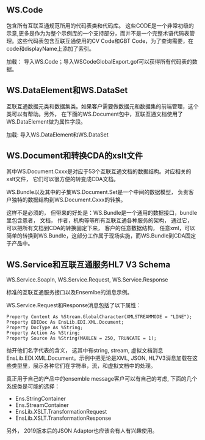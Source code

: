 ## WS.Code

包含所有互联互通规范所用的代码表类和代码库。 这些CODE是一个非常初级的示意,更多是作为为整个示例库的一个支持部分，而并不是一个完整术语代码表管理。这些代码表包含互联互通使用的CV Code和GBT Code，为了查询需要，在code和displayName上添加了索引。

加载： 导入WS.Code；导入WSCodeGlobalExport.gof可以获得所有代码表的数据。

## WS.DataElement和WS.DataSet

互联互通数据元类和数据集类。如果客户需要做数据元和数据集的前端管理，这个类可以有帮助。另外， 在下面的WS.Document包中，互联互通文档使用了WS.DataElement做为属性字段。

加载: 导入WS.DataElement和WS.DataSet 

## WS.Document和转换CDA的xslt文件

其中WS.Document.Cxxx是对应于53个互联互通文档的数据结构。对应相关的xslt文件， 它们可以很方便的转变成CDA文档。 

WS.Bundle以及其中的子集WS.Document.Set是一个中间的数据模型， 负责客户独特的数据结构到WS.Document.Cxxx的转换。

这样不是必须的， 但带来的好处是：WS.Bundle是一个通用的数据接口，bundle里包含患者， 文档， 作者，机构等等所有互联互通各种服务的架构， 通过它， 可以把所有文档到CDA的转换固定下来， 客户的任意数据结构， 任意xml，可以简单的转换到WS.Bundle，这部分工作属于现场实施，而WS.Bundle到CDA固定于产品中。 

## WS.Service和互联互通服务HL7 V3 Schema

WS.Service.SoapIn, WS.Service.Request, WS.Service.Response

标准的互联互通服务接口以及Ensemlbe的消息示例。

WS.Service.Request和Response消息包括了以下属性：

    Property Content As %Stream.GlobalCharacter(XMLSTREAMMODE = "LINE");
    Property EDIDoc As EnsLib.EDI.XML.Document;
    Property DocType As %String;
    Property Action As %String;
    Property Source As %String(MAXLEN = 250, TRUNCATE = 1);

抛开他们名字代表的含义， 这其中有string, stream, 虚拟文档消息EnsLib.EDI.XML.Document。示例中把无论是XML, JSON, HL7V3消息加载在这些类型里，展示各种它们在字符串，流，和虚拟文档中的处理。 

真正用于自己的产品中的ensemble message客户可以有自己的考虑, 下面的几个系统类是可能的选择：

-	Ens.StringContainer
-	Ens.StreamContainer
-	EnsLib.XSLT.TransformationRequest
-	EnsLib.XSLT.TransformationResponse

另外， 2019版本后的JSON Adaptor也应该会有人有兴趣使用。 


